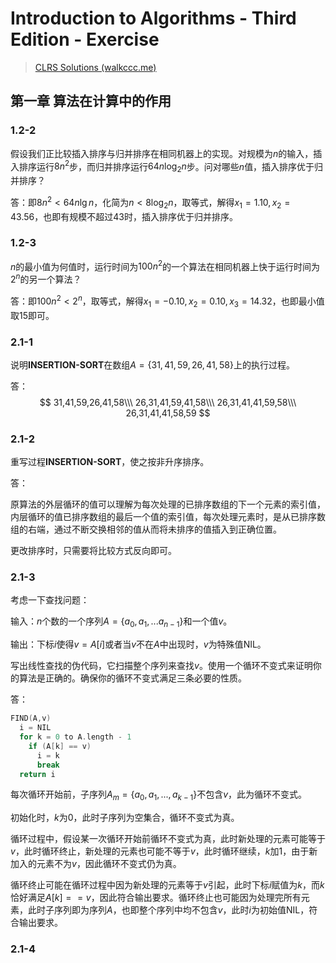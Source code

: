 # Introduction to Algorithms - Third Edition - Exercise

> [CLRS Solutions (walkccc.me)](https://walkccc.me/CLRS/)

## 第一章 算法在计算中的作用

### 1.2-2

假设我们正比较插入排序与归并排序在相同机器上的实现。对规模为$n$的输入，插入排序运行$8n^2$步，而归并排序运行$64n\log_2 n$步。问对哪些$n$值，插入排序优于归并排序？

答：即$8n^2 < 64n\lg n$，化简为$n<8\log_2 n$，取等式，解得$x_1=1.10,x_2=43.56$，也即有规模不超过43时，插入排序优于归并排序。

### 1.2-3

$n$的最小值为何值时，运行时间为$100n^2$的一个算法在相同机器上快于运行时间为$2^n$的另一个算法？

答：即$100n^2<2^n$，取等式，解得$x_1=-0.10,x_2=0.10,x_3=14.32$，也即最小值取15即可。

### 2.1-1

说明**INSERTION-SORT**在数组$A=\{31,41,59,26,41,58\}$上的执行过程。

答：
$$
31,41,59,26,41,58\\\
26,31,41,59,41,58\\\
26,31,41,41,59,58\\\
26,31,41,41,58,59
$$

### 2.1-2

重写过程**INSERTION-SORT**，使之按非升序排序。

答：

原算法的外层循环的值可以理解为每次处理的已排序数组的下一个元素的索引值，内层循环的值已排序数组的最后一个值的索引值，每次处理元素时，是从已排序数组的右端，通过不断交换相邻的值从而将未排序的值插入到正确位置。

更改排序时，只需要将比较方式反向即可。

### 2.1-3

考虑一下查找问题：

输入：$n$个数的一个序列$A=\{a_0,a_1,...a_{n-1}\}$和一个值$v$。

输出：下标$i$使得$v=A[i]$或者当$v$不在$A$中出现时，$v$为特殊值$\text{NIL}$。

写出线性查找的伪代码，它扫描整个序列来查找$v$。使用一个循环不变式来证明你的算法是正确的。确保你的循环不变式满足三条必要的性质。

答：

```c
FIND(A,v)
  i = NIL
  for k = 0 to A.length - 1
    if (A[k] == v)
      i = k
      break
  return i
```

每次循环开始前，子序列$A_m=\{a_0,a_1,...,a_{k-1}\}$不包含$v$，此为循环不变式。

初始化时，$k$为$0$，此时子序列为空集合，循环不变式为真。

循环过程中，假设某一次循环开始前循环不变式为真，此时新处理的元素可能等于$v$，此时循环终止，新处理的元素也可能不等于$v$，此时循环继续，$k$加$1$，由于新加入的元素不为$v$，因此循环不变式仍为真。

循环终止可能在循环过程中因为新处理的元素等于$v$引起，此时下标$i$赋值为$k$，而$k$恰好满足$A[k] == v$，因此符合输出要求。循环终止也可能因为处理完所有元素，此时子序列即为序列$A$，也即整个序列中均不包含$v$，此时$i$为初始值$\text{NIL}$，符合输出要求。

### 2.1-4

